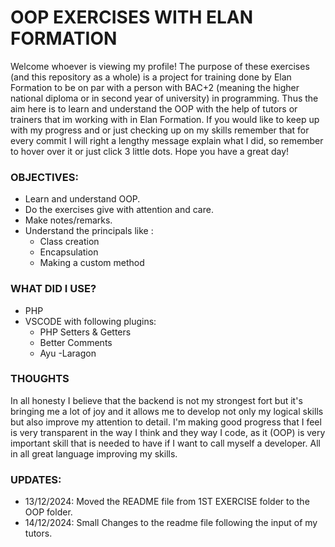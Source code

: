 # OOP EXERCISES WITH ELAN FORMATION

Welcome whoever is viewing my profile! The purpose of these exercises (and this repository as a whole) is a project for training done by Elan Formation to be on par with a person with BAC+2 (meaning the higher national diploma or in second year of university) in programming. Thus the aim here is to learn and understand the OOP with the help of tutors or trainers that im working with in Elan Formation. If you would like to keep up with my progress and or just checking up on my skills remember that for every commit I will right a lengthy message explain what I did, so remember to hover over it or just click 3 little dots. Hope you have a great day!

### OBJECTIVES:
  - Learn and understand OOP.
  - Do the exercises give with attention and care.
  - Make notes/remarks.
  - Understand the principals like :
      - Class creation
      - Encapsulation
      - Making a custom method
  

### WHAT DID I USE?

 - PHP
 - VSCODE with following plugins:
   - PHP Setters & Getters
   - Better Comments
   - Ayu
 -Laragon

### THOUGHTS
In all honesty I believe that the backend is not my strongest fort but it's bringing me a lot of joy and it allows me to develop not only my logical skills but also improve my attention to detail. I'm making good progress that I feel is very transparent in the way I think and they way I code, as it (OOP) is very important skill that is needed to have if I want to call myself a developer. All in all great language improving my skills.



### UPDATES:
 - 13/12/2024: Moved the README file from 1ST EXERCISE folder to the OOP folder.
 - 14/12/2024: Small Changes to the readme file following the input of my tutors.  
